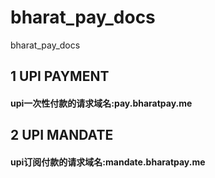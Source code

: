 # bharat_pay_docs
bharat_pay_docs
## 1 UPI PAYMENT
#### upi一次性付款的请求域名:pay.bharatpay.me
## 2 UPI MANDATE
#### upi订阅付款的请求域名:mandate.bharatpay.me
